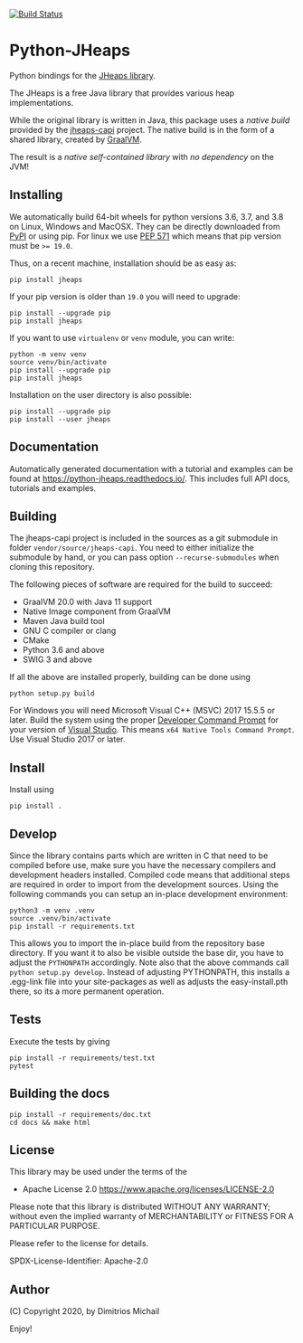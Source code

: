 [![Build Status](https://travis-ci.org/d-michail/python-jheaps.svg?branch=master)](https://travis-ci.org/d-michail/python-jheaps)

# Python-JHeaps

Python bindings for the  [JHeaps library](https://jheaps.org/).

The JHeaps is a free Java library that provides various heap implementations.

While the original library is written in Java, this package uses a *native build* provided by
the [jheaps-capi](https://github.com/d-michail/jheaps-capi) project. The native build is in the form of a 
shared library, created by [GraalVM](https://www.graalvm.org/).

The result is a *native self-contained library* with *no dependency* on the JVM!

## Installing

We automatically build 64-bit wheels for python versions 3.6, 3.7, and 3.8 on Linux,
Windows and MacOSX. They can be directly downloaded from [PyPI](https://pypi.org/project/jheaps/)
or using pip.
For linux we use [PEP 571](https://www.python.org/dev/peps/pep-0571/)
which means that pip version must be `>= 19.0`.

Thus, on a recent machine, installation should be as easy as:

```
pip install jheaps
```

If your pip version is older than `19.0` you will need to upgrade: 

```
pip install --upgrade pip
pip install jheaps
```

If you want to use `virtualenv` or `venv` module, you can write:

```
python -m venv venv
source venv/bin/activate
pip install --upgrade pip
pip install jheaps
```

Installation on the user directory is also possible:

```
pip install --upgrade pip
pip install --user jheaps
```

## Documentation 

Automatically generated documentation with a tutorial and examples can be found at 
<https://python-jheaps.readthedocs.io/>. This includes full API docs, tutorials and examples.

## Building

The jheaps-capi project is included in the sources as a git submodule in folder `vendor/source/jheaps-capi`.
You need to either initialize the submodule by hand, or you can pass option `--recurse-submodules` when 
cloning this repository.

The following pieces of software are required for the build to succeed:

 * GraalVM 20.0 with Java 11 support
 * Native Image component from GraalVM
 * Maven Java build tool
 * GNU C compiler or clang
 * CMake 
 * Python 3.6 and above
 * SWIG 3 and above

If all the above are installed properly, building can be done using

```
python setup.py build
```

For Windows you will need Microsoft Visual C++ (MSVC) 2017 15.5.5 or later. Build the
system using the proper
[Developer Command Prompt](https://docs.microsoft.com/en-us/cpp/build/building-on-the-command-line?view=vs-2019#developer_command_prompt_shortcuts)
for your version of [Visual Studio](https://visualstudio.microsoft.com/vs/). This means
`x64 Native Tools Command Prompt`. Use Visual Studio 2017 or later.

## Install

Install using 

```
pip install .
```

## Develop

Since the library contains parts which are written in C that need to be compiled before use, make sure you have 
the necessary compilers and development headers installed. Compiled code means that additional steps are required
in order to import from the development sources. Using the following commands you can setup an in-place development 
environment:

```
python3 -m venv .venv
source .venv/bin/activate
pip install -r requirements.txt
```

This allows you to import the in-place build from the repository base directory. If you want it to 
also be visible outside the base dir, you have to adjust the `PYTHONPATH` accordingly.
Note also that the above commands call `python setup.py develop`. Instead of adjusting PYTHONPATH, this installs
a .egg-link file into your site-packages as well as adjusts the easy-install.pth there, so its a more permanent
operation.

## Tests

Execute the tests by giving

```
pip install -r requirements/test.txt
pytest
```

## Building the docs

```
pip install -r requirements/doc.txt
cd docs && make html
```

## License

This library may be used under the terms of the

 * Apache License 2.0
   https://www.apache.org/licenses/LICENSE-2.0

Please note that this library is distributed WITHOUT ANY WARRANTY; without even the implied warranty of MERCHANTABILITY or FITNESS FOR A PARTICULAR PURPOSE.

Please refer to the license for details.

SPDX-License-Identifier: Apache-2.0

## Author

(C) Copyright 2020, by Dimitrios Michail

Enjoy!
